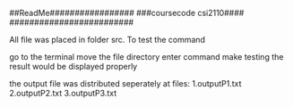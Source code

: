 ##ReadMe#################
###coursecode csi2110####
#########################

All file was placed in folder src.
To test the command

go to the terminal move the file directory
enter command make testing
the result would be displayed properly



the output file was distributed seperately at files:
  1.outputP1.txt
  2.outputP2.txt
  3.outputP3.txt

